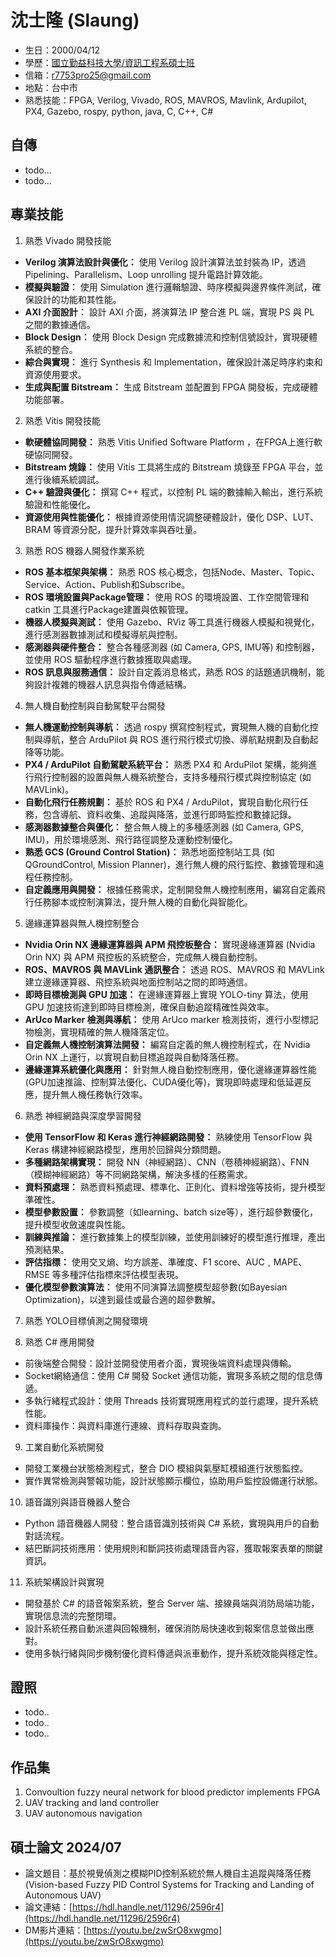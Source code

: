 # 沈士隆 (Slaung)

- 生日：2000/04/12
- 學歷：[國立勤益科技大學/資訊工程系碩士班](https://csie.ncut.edu.tw/)
- 信箱：r7753pro25@gmail.com
- 地點：台中市
- 熟悉技能：FPGA, Verilog, Vivado, ROS, MAVROS, Mavlink, Ardupilot, PX4, Gazebo, rospy, python, java, C, C++, C#

## 自傳
- todo...
- todo...

## 專業技能
1. 熟悉 Vivado 開發技能
- **Verilog 演算法設計與優化：** 使用 Verilog 設計演算法並封裝為 IP，透過Pipelining、Parallelism、Loop unrolling 提升電路計算效能。
- **模擬與驗證：** 使用 Simulation 進行邏輯驗證、時序模擬與邊界條件測試，確保設計的功能和其性能。
- **AXI 介面設計：** 設計 AXI 介面，將演算法 IP 整合進 PL 端，實現 PS 與 PL 之間的數據通信。
- **Block Design：** 使用 Block Design 完成數據流和控制信號設計，實現硬體系統的整合。
- **綜合與實現：** 進行 Synthesis 和 Implementation，確保設計滿足時序約束和資源使用要求。
- **生成與配置 Bitstream：** 生成 Bitstream 並配置到 FPGA 開發板，完成硬體功能部署。

2. 熟悉 Vitis 開發技能
- **軟硬體協同開發：** 熟悉 Vitis Unified Software Platform ，在FPGA上進行軟硬協同開發。
- **Bitstream 燒錄：** 使用 Vitis 工具將生成的 Bitstream 燒錄至 FPGA 平台，並進行後續系統調試。
- **C++ 驗證與優化：** 撰寫 C++ 程式，以控制 PL 端的數據輸入輸出，進行系統驗證和性能優化。
- **資源使用與性能優化：** 根據資源使用情況調整硬體設計，優化 DSP、LUT、BRAM 等資源分配，提升計算效率與吞吐量。

3. 熟悉 ROS 機器人開發作業系統
- **ROS 基本框架與架構：** 熟悉 ROS 核心概念，包括Node、Master、Topic、Service、Action、Publish和Subscribe。
- **ROS 環境設置與Package管理：** 使用 ROS 的環境設置、工作空間管理和 catkin 工具進行Package建置與依賴管理。
- **機器人模擬與測試：** 使用 Gazebo、RViz 等工具進行機器人模擬和視覺化，進行感測器數據測試和模擬導航與控制。
- **感測器與硬件整合：** 整合各種感測器 (如 Camera, GPS, IMU等) 和控制器，並使用 ROS 驅動程序進行數據獲取與處理。
- **ROS 訊息與服務通信：** 設計自定義消息格式，熟悉 ROS 的話題通訊機制，能夠設計複雜的機器人訊息與指令傳遞結構。

4. 無人機自動控制與自動駕駛平台開發
- **無人機運動控制與導航：** 透過 rospy 撰寫控制程式，實現無人機的自動化控制與導航，整合 ArduPilot 與 ROS 進行飛行模式切換、導航點規劃及自動起降等功能。
- **PX4 / ArduPilot 自動駕駛系統平台：** 熟悉 PX4 和 ArduPilot 架構，能夠進行飛行控制器的設置與無人機系統整合，支持多種飛行模式與控制協定 (如 MAVLink)。
- **自動化飛行任務規劃：** 基於 ROS 和 PX4 / ArduPilot，實現自動化飛行任務，包含導航、資料收集、追蹤與降落，並進行即時監控和數據記錄。
- **感測器數據整合與優化：** 整合無人機上的多種感測器 (如 Camera, GPS, IMU)，用於環境感測、飛行路徑調整及運動控制優化。
- **熟悉 GCS (Ground Control Station)：** 熟悉地面控制站工具 (如 QGroundControl, Mission Planner)，進行無人機的飛行監控、數據管理和遠程任務控制。
- **自定義應用與開發：** 根據任務需求，定制開發無人機控制應用，編寫自定義飛行任務腳本或控制演算法，提升無人機的自動化與智能化。

5. 邊緣運算器與無人機控制整合
- **Nvidia Orin NX 邊緣運算器與 APM 飛控板整合：** 實現邊緣運算器 (Nvidia Orin NX) 與 APM 飛控板的系統整合，完成無人機自動控制。
- **ROS、MAVROS 與 MAVLink 通訊整合：** 透過 ROS、MAVROS 和 MAVLink 建立邊緣運算器、飛控系統與地面控制站之間的即時通信。
- **即時目標檢測與 GPU 加速：** 在邊緣運算器上實現 YOLO-tiny 算法，使用 GPU 加速技術達到即時目標檢測，確保自動追蹤精確性與效率。
- **ArUco Marker 檢測與導航：** 使用 ArUco marker 檢測技術，進行小型標記物檢測，實現精確的無人機降落定位。
- **自定義無人機控制演算法開發：** 編寫自定義的無人機控制程式，在 Nvidia Orin NX 上運行，以實現自動目標追蹤與自動降落任務。
- **邊緣運算系統優化與應用：** 針對無人機自動控制應用，優化邊緣運算器性能(GPU加速推論、控制算法優化、CUDA優化等)，實現即時處理和低延遲反應，提升無人機任務執行效率。

6. 熟悉 神經網路與深度學習開發
- **使用 TensorFlow 和 Keras 進行神經網路開發：** 熟練使用 TensorFlow 與 Keras 構建神經網路模型，應用於回歸與分類問題。
- **多種網路架構實現：** 開發 NN（神經網路）、CNN（卷積神經網路）、FNN（模糊神經網路）等不同網路架構，解決多樣的任務需求。
- **資料預處理：** 熟悉資料預處理、標準化、正則化、資料增強等技術，提升模型準確性。
- **模型參數設置：** 參數調整（如learning、batch size等），進行超參數優化，提升模型收斂速度與性能。
- **訓練與推論：** 進行數據集上的模型訓練，並使用訓練好的模型進行推理，產出預測結果。
- **評估指標：** 使用交叉熵、均方誤差、準確度、F1 score、AUC﹐MAPE、RMSE 等多種評估指標來評估模型表現。
- **優化模型參數演算法：** 使用不同演算法調整模型超參數(如Bayesian Optimization)，以達到最佳或最合適的超參數解。

7. 熟悉 YOLO目標偵測之開發環境

8. 熟悉 C# 應用開發
- 前後端整合開發：設計並開發使用者介面，實現後端資料處理與傳輸。
- Socket網絡通信：使用 C# 開發 Socket 通信功能，實現多系統之間的信息傳遞。
- 多執行緒程式設計：使用 Threads 技術實現應用程式的並行處理，提升系統性能。
- 資料庫操作：與資料庫進行連線、資料存取與查詢。

9. 工業自動化系統開發
- 開發工業機台狀態檢測程式，整合 DIO 模組與氣壓缸模組進行狀態監控。
- 實作異常檢測與警報功能，設計狀態顯示欄位，協助用戶監控設備運行狀態。

10. 語音識別與語音機器人整合
- Python 語音機器人開發：整合語音識別技術與 C# 系統，實現與用戶的自動對話流程。
- 結巴斷詞技術應用：使用規則和斷詞技術處理語音內容，獲取報案表單的關鍵資訊。

11. 系統架構設計與實現
- 開發基於 C# 的語音報案系統，整合 Server 端、接線員端與消防局端功能，實現信息流的完整閉環。
- 設計系統任務自動派遣與回報機制，確保消防局快速收到報案信息並做出應對。
- 使用多執行緒與同步機制優化資料傳遞與派車動作，提升系統效能與穩定性。

## 證照
- todo..
- todo..
- todo..

## 作品集
1. Convoultion fuzzy neural network for blood predictor implements FPGA
2. UAV tracking and land controller
3. UAV autonomous navigation

## 碩士論文 2024/07
- 論文題目：基於視覺偵測之模糊PID控制系統於無人機自主追蹤與降落任務(Vision-based Fuzzy PID Control Systems for Tracking and Landing of Autonomous UAV)
- 論文連結：[https://hdl.handle.net/11296/2596r4](https://hdl.handle.net/11296/2596r4)
- DM影片連結：[https://youtu.be/zwSrO8xwgmo](https://youtu.be/zwSrO8xwgmo)
